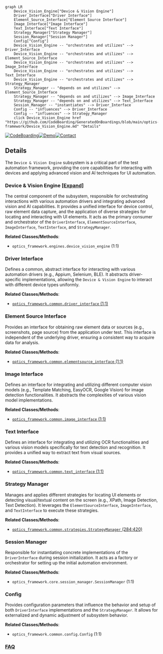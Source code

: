 ```mermaid
graph LR
    Device_Vision_Engine["Device & Vision Engine"]
    Driver_Interface["Driver Interface"]
    Element_Source_Interface["Element Source Interface"]
    Image_Interface["Image Interface"]
    Text_Interface["Text Interface"]
    Strategy_Manager["Strategy Manager"]
    Session_Manager["Session Manager"]
    Config["Config"]
    Device_Vision_Engine -- "orchestrates and utilizes" --> Driver_Interface
    Device_Vision_Engine -- "orchestrates and utilizes" --> Element_Source_Interface
    Device_Vision_Engine -- "orchestrates and utilizes" --> Image_Interface
    Device_Vision_Engine -- "orchestrates and utilizes" --> Text_Interface
    Device_Vision_Engine -- "orchestrates and utilizes" --> Strategy_Manager
    Strategy_Manager -- "depends on and utilizes" --> Element_Source_Interface
    Strategy_Manager -- "depends on and utilizes" --> Image_Interface
    Strategy_Manager -- "depends on and utilizes" --> Text_Interface
    Session_Manager -- "instantiates" --> Driver_Interface
    Config -- "influences" --> Driver_Interface
    Config -- "influences" --> Strategy_Manager
    click Device_Vision_Engine href "https://github.com/CodeBoarding/GeneratedOnBoardings/blob/main/optics-framework/Device_Vision_Engine.md" "Details"
```

[![CodeBoarding](https://img.shields.io/badge/Generated%20by-CodeBoarding-9cf?style=flat-square)](https://github.com/CodeBoarding/CodeBoarding)[![Demo](https://img.shields.io/badge/Try%20our-Demo-blue?style=flat-square)](https://www.codeboarding.org/demo)[![Contact](https://img.shields.io/badge/Contact%20us%20-%20contact@codeboarding.org-lightgrey?style=flat-square)](mailto:contact@codeboarding.org)

## Details

The `Device & Vision Engine` subsystem is a critical part of the test automation framework, providing the core capabilities for interacting with devices and applying advanced vision and AI techniques for UI automation.

### Device & Vision Engine [[Expand]](./Device_Vision_Engine.md)
The central component of the subsystem, responsible for orchestrating interactions with various automation drivers and integrating advanced vision and AI capabilities. It provides a unified interface for device control, raw element data capture, and the application of diverse strategies for locating and interacting with UI elements. It acts as the primary consumer and orchestrator of the `DriverInterface`, `ElementSourceInterface`, `ImageInterface`, `TextInterface`, and `StrategyManager`.


**Related Classes/Methods**:

- `optics_framework.engines.device_vision_engine` (1:1)


### Driver Interface
Defines a common, abstract interface for interacting with various automation drivers (e.g., Appium, Selenium, BLE). It abstracts driver-specific implementations, allowing the `Device & Vision Engine` to interact with different device types uniformly.


**Related Classes/Methods**:

- <a href="https://github.com/mozarkai/optics-framework/blob/main/optics_framework/common/driver_interface.py#L1-L1" target="_blank" rel="noopener noreferrer">`optics_framework.common.driver_interface` (1:1)</a>


### Element Source Interface
Provides an interface for obtaining raw element data or sources (e.g., screenshots, page source) from the application under test. This interface is independent of the underlying driver, ensuring a consistent way to acquire data for analysis.


**Related Classes/Methods**:

- <a href="https://github.com/mozarkai/optics-framework/blob/main/optics_framework/common/elementsource_interface.py#L1-L1" target="_blank" rel="noopener noreferrer">`optics_framework.common.elementsource_interface` (1:1)</a>


### Image Interface
Defines an interface for integrating and utilizing different computer vision models (e.g., Template Matching, EasyOCR, Google Vision) for image detection functionalities. It abstracts the complexities of various vision model implementations.


**Related Classes/Methods**:

- <a href="https://github.com/mozarkai/optics-framework/blob/main/optics_framework/common/image_interface.py#L1-L1" target="_blank" rel="noopener noreferrer">`optics_framework.common.image_interface` (1:1)</a>


### Text Interface
Defines an interface for integrating and utilizing OCR functionalities and various vision models specifically for text detection and recognition. It provides a unified way to extract text from visual sources.


**Related Classes/Methods**:

- <a href="https://github.com/mozarkai/optics-framework/blob/main/optics_framework/common/text_interface.py#L1-L1" target="_blank" rel="noopener noreferrer">`optics_framework.common.text_interface` (1:1)</a>


### Strategy Manager
Manages and applies different strategies for locating UI elements or detecting visual/textual content on the screen (e.g., XPath, Image Detection, Text Detection). It leverages the `ElementSourceInterface`, `ImageInterface`, and `TextInterface` to execute these strategies.


**Related Classes/Methods**:

- <a href="https://github.com/mozarkai/optics-framework/blob/main/optics_framework/common/strategies.py#L284-L420" target="_blank" rel="noopener noreferrer">`optics_framework.common.strategies.StrategyManager` (284:420)</a>


### Session Manager
Responsible for instantiating concrete implementations of the `DriverInterface` during session initialization. It acts as a factory or orchestrator for setting up the initial automation environment.


**Related Classes/Methods**:

- `optics_framework.core.session_manager.SessionManager` (1:1)


### Config
Provides configuration parameters that influence the behavior and setup of both `DriverInterface` implementations and the `StrategyManager`. It allows for externalized and dynamic adjustment of subsystem behavior.


**Related Classes/Methods**:

- `optics_framework.common.config.Config` (1:1)




### [FAQ](https://github.com/CodeBoarding/GeneratedOnBoardings/tree/main?tab=readme-ov-file#faq)